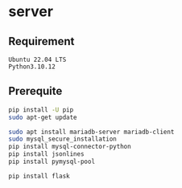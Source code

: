 # server

## Requirement
```
Ubuntu 22.04 LTS
Python3.10.12
```

## Prerequite
```bash
pip install -U pip
sudo apt-get update

sudo apt install mariadb-server mariadb-client
sudo mysql_secure_installation
pip install mysql-connector-python
pip install jsonlines
pip install pymysql-pool

pip install flask

```

